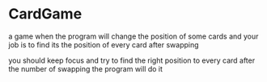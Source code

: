 # CardGame
a game when the program will change the position of some cards 
and your job is to find its the position of every card after swapping

you should keep focus and try to find the right position to every card
after the number of swapping the program will do it
